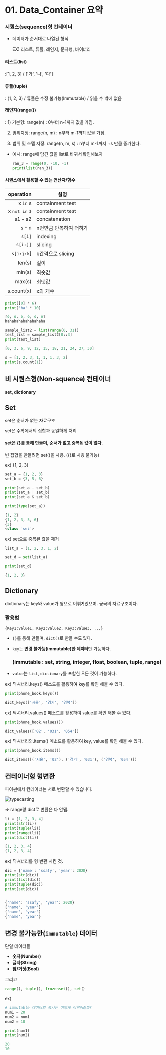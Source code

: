 # 01. Data_Container 요약

### 시퀀스(sequence)형 컨테이너

* 데이터가 순서대로 나열된 형식

  EX) 리스트, 튜플, 레인지, 문자형, 바이너리



#### 리스트(list)

:[1, 2, 3]             /    ['가', '나', '다']



#### 튜플(tuple)

: (1, 2, 3)        /    튜플은 수정 불가능(Immutable) / 읽을 수 밖에 없음



#### 레인지(range())

: 1) 기본형: range(n) : 0부터 n-1까지 값을 가짐.

   2) 범위지정: range(n, m) : n부터 m-1까지 값을 가짐.

   3) 범위 및 스텝 지정: range(n, m, s) : n부터 m-1까지 +s 만큼 증가한다.



* 예시: range에 담긴 값을 list로 바꿔서 확인해보자

  ```python
  ran_3 = range(0, -10, -1)
  print(list(ran_3))
  ```



#### 시퀀스에서 활용할 수 있는 연산자/함수

|    operation | 설명                    |
| -----------: | ----------------------- |
|     x `in` s | containment test        |
| x `not in` s | containment test        |
|    s1 `+` s2 | concatenation           |
|      s `*` n | n번만큼 반복하여 더하기 |
|       `s[i]` | indexing                |
|     `s[i:j]` | slicing                 |
|   `s[i:j:k`] | k간격으로 slicing       |
|       len(s) | 길이                    |
|       min(s) | 최솟값                  |
|       max(s) | 최댓값                  |
|   s.count(x) | x의 개수                |



```py
print([0] * 6)
print('ha' * 10)

[0, 0, 0, 0, 0, 0]
hahahahahahahahaha
```



```python
sample_list2 = list(range(0, 31))
test_list = sample_list2[0::3]
print(test_list)

[0, 3, 6, 9, 12, 15, 18, 21, 24, 27, 30]
```



```python
s = [1, 2, 3, 1, 1, 1, 3, 2]
print(s.count(1))
```





## 비 시퀀스형(Non-squence) 컨테이너

#### set, dictionary



## Set

set은 순서가 없는 자료구조

set은 수학에서의 집합과 동일하게 처리

#### set은 {}를 통해 만들며, 순서가 없고 중복된 값이 없다.

빈 집합을 만들려면 set()을 사용. ({}로 사용 불가능)



ex) {1, 2, 3}

```python
set_a = {1, 2, 3}
set_b = {3, 5, 6}

print(set_a - set_b)
print(set_a | set_b)
print(set_a & set_b)

print(type(set_a))

{1, 2}
{1, 2, 3, 5, 6}
{3}
<class 'set'>

```



ex) set으로 중복된 값을 제거

```python
list_a = (1, 2, 3, 1, 2)

set_d = set(list_a)

print(set_d)

{1, 2, 3}
```



## Dictionary

dictionary는 key와 value가 쌍으로 이뤄져있으며. 궁극의 자료구조이다.



### 활용법

```python
{Key1:Value1, Key2:Value2, Key3:Value3, ...}
```

- `{}`를 통해 만들며, `dict()`로 만들 수도 있다.

- `key`는 **변경 불가능(immutable)한 데이터**만 가능하다. 

  ### (immutable : set, string, integer, float, boolean, tuple, range)

- `value`는 `list`, `dictionary`를 포함한 모든 것이 가능하다.



ex) 딕셔너리.keys() 메소드를 활용하여 key를 확인 해볼 수 있다.



```python
print(phone_book.keys())

dict_keys(['서울', '경기', '경북'])
```



ex) 딕셔너리.values() 메소드를 활용하여 value를 확인 해볼 수 있다.



```python
print(phone_book.values())

dict_values(['02', '031', '054'])
```



ex) 딕셔너리의.items() 메소드를 활용하여 key, value를 확인 해볼 수 있다.

```python
print(phone_book.items())

dict_items([('서울', '02'), ('경기', '031'), ('경북', '054')])
```



## 컨테이너형 형변환

파이썬에서 컨테이너는 서로 변환할 수 있습니다.

![typecasting](https://user-images.githubusercontent.com/18046097/61180466-a6a67780-a651-11e9-8c0a-adb9e1ee04de.png)

=> range랑 dict로 변환은 다 안됌.

```python
li = [1, 2, 3, 4]
print(str(li))
print(tuple(li))
print(range(li))
print(dict(li))

[1, 2, 3, 4]
(1, 2, 3, 4)
```

ex) 딕셔너리를 형 변환 시킨 것.

```python
dic = {'name': 'ssafy', 'year': 2020}
print(str(dic))
print(list(dic))
print(tuple(dic))
print(set(dic))


{'name': 'ssafy', 'year': 2020}
['name', 'year']
('name', 'year')
{'name', 'year'}
```



## 변경 불가능한(`immutable`) 데이터

단일 데이터들

- **숫자(Number)**
- **글자(String)**
- **참/거짓(Bool)**

그리고

```python
range(), tuple(), frozenset(), set()
```



ex)

```python
# immutable 데이터의 복사는 어떻게 이루어질까?
num1 = 20
num2 = num1 
num2 = 10

print(num1)
print(num2)

20
10
```

